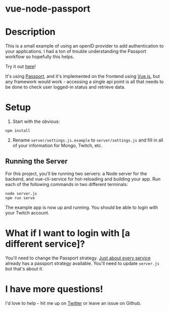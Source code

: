 # vue-node-passport

# Description

This is a small example of using an openID provider to add authentication to your  applications. I had a ton of trouble understanding the Passport workflow so hopefully this helps.

Try it out [here](https://vue-node-passport.herokuapp.com)!

It's using [Passport](https://www.npmjs.com/package/passport), and it's implemented on the frontend using [Vue.js](https://github.com/vuejs/vue), but any framework would work - accessing a single api point is all that needs to be done to check user logged-in status and retrieve data.

# Setup

1. Start with the obvious:

```
npm install
```

2. Rename `server/settings.js.example` to `server/settings.js` and fill in all of your information for Mongo, Twitch, etc.

## Running the Server

For this project, you'll be running two servers: a Node server for the backend, and vue-cli-service for hot-reloading and building your app. Run each of the following commands in two different terminals:

```
node server.js
npm run serve
```

The example app is now up and running. You should be able to login with your Twitch account.

# What if I want to login with [a different service]?

You'll need to change the Passport strategy. [Just about every service](http://www.passportjs.org/packages/) already has a passport strategy available. You'll need to update `server.js` but that's about it.

# I have more questions!

I'd love to help - hit me up on [Twitter](https://twitter.com/nostalgiatriggr) or leave an issue on Github.
